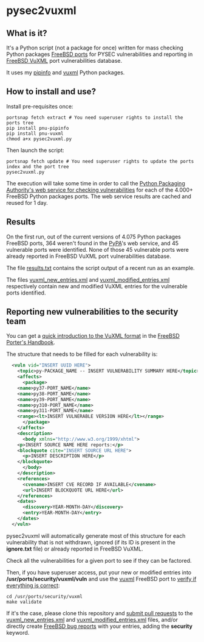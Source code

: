 # pysec2vuxml
## What is it?
It's a Python script (not a package for once) written for mass checking Python packages [FreeBSD ports](https://www.freshports.org/) for PYSEC vulnerabilities and reporting in [FreeBSD VuXML](https://www.vuxml.org/freebsd/index.html) port vulnerabilities database.

It uses my [pipinfo](https://github.com/HubTou/pipinfo) and [vuxml](https://github.com/HubTou/vuxml) Python packages.

## How to install and use?
Install pre-requisites once:
```
portsnap fetch extract # You need superuser rights to install the ports tree
pip install pnu-pipinfo
pip install pnu-vuxml
chmod a+x pysec2vuxml.py
```

Then launch the script:
```
portsnap fetch update # You need superuser rights to update the ports index and the port tree
pysec2vuxml.py
```

The execution will take some time in order to call the [Python Packaging Authority's web service for checking vulnerabilities](https://warehouse.pypa.io/api-reference/json.html#known-vulnerabilities) for each of the 4.000+ FreeBSD Python packages ports.
The web service results are cached and reused for 1 day.

## Results
On the first run, out of the current versions of 4.075 Python packages FreeBSD ports, 364 weren't found in the [PyPA](https://www.pypa.io/en/latest/)'s web service, and 45 vulnerable ports were identified.
None of those 45 vulnerable ports were already reported in FreeBSD VuXML port vulnerabilities database.

The file [results.txt](https://github.com/HubTou/pysec2vuxml/blob/main/results.txt) contains the script output of a recent run as an example.

The files [vuxml_new_entries.xml](https://github.com/HubTou/pysec2vuxml/blob/main/vuxml_new_entries.xml) and [vuxml_modified_entries.xml](https://github.com/HubTou/pysec2vuxml/blob/main/vuxml_modified_entries.xml) respectively contain new and modified VuXML entries for the vulnerable ports identified.

## Reporting new vulnerabilities to the security team
You can get a [quick introduction to the VuXML format](https://docs.freebsd.org/en/books/porters-handbook/security/#security-notify-vuxml-intro) in the [FreeBSD Porter's Handbook](https://docs.freebsd.org/en/books/porters-handbook/).

The structure that needs to be filled for each vulnerability is:
```xml
  <vuln vid="INSERT UUID HERE">
    <topic>py-PACKAGE_NAME -- INSERT VULNERABILITY SUMMARY HERE</topic>
    <affects>
      <package>
    <name>py37-PORT_NAME</name>
    <name>py38-PORT_NAME</name>
    <name>py39-PORT_NAME</name>
    <name>py310-PORT_NAME</name>
    <name>py311-PORT_NAME</name>
    <range><lt>INSERT VULNERABLE VERSION HERE</lt></range>
      </package>
    </affects>
    <description>
      <body xmlns="http://www.w3.org/1999/xhtml">
    <p>INSERT SOURCE NAME HERE reports:</p>
    <blockquote cite="INSERT SOURCE URL HERE">
      <p>INSERT DESCRIPTION HERE</p>
    </blockquote>
      </body>
    </description>
    <references>
      <cvename>INSERT CVE RECORD IF AVAILABLE</cvename>
      <url>INSERT BLOCKQUOTE URL HERE</url>
    </references>
    <dates>
      <discovery>YEAR-MONTH-DAY</discovery>
      <entry>YEAR-MONTH-DAY</entry>
    </dates>
  </vuln>
```

pysec2vuxml will automatically generate most of this structure for each vulnerability that is not withdrawn, ignored (if its ID is present in the **ignore.txt** file) or already reported in FreeBSD VuXML.

Check all the vulnerabilities for a given port to see if they can be factored.

Then, if you have superuser access, put your new or modified entries into **/usr/ports/security/vuxml/vuln** and use the [vuxml](https://www.freshports.org/security/vuxml/) FreeBSD port to [verify if everything is correct](https://docs.freebsd.org/en/books/porters-handbook/security/#security-notify-vuxml-testing):
```Shell
cd /usr/ports/security/vuxml
make validate
```

If it's the case, please clone this repository and [submit pull requests](https://docs.github.com/en/pull-requests/collaborating-with-pull-requests/proposing-changes-to-your-work-with-pull-requests/creating-a-pull-request) to the [vuxml_new_entries.xml](https://github.com/HubTou/pysec2vuxml/blob/main/vuxml_new_entries.xml) and [vuxml_modified_entries.xml](https://github.com/HubTou/pysec2vuxml/blob/main/vuxml_modified_entries.xml) files, and/or directly create [FreeBSD bug reports](https://bugs.freebsd.org/bugzilla/enter_bug.cgi?product=Ports%20%26%20Packages&component=Individual%20Port%28s%29) with your entries, adding the **security** keyword.
